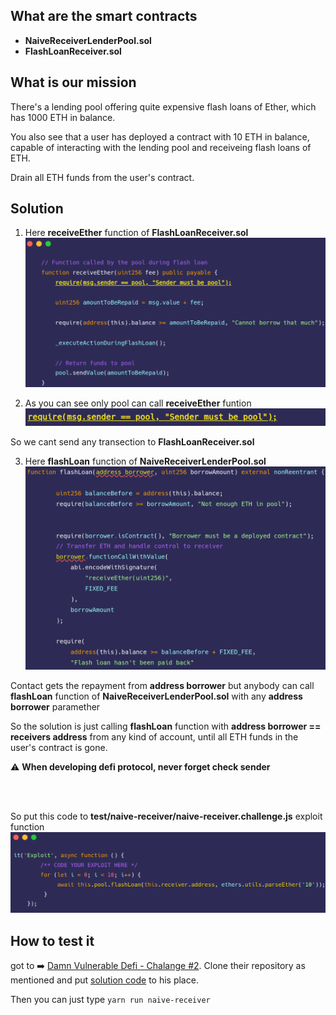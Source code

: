 ## What are the smart contracts 
- **NaiveReceiverLenderPool.sol** 
- **FlashLoanReceiver.sol** 


## What is our mission
There's a lending pool offering quite expensive flash loans of Ether, which has 1000 ETH in balance.

You also see that a user has deployed a contract with 10 ETH in balance, capable of interacting with the lending pool and receiveing flash loans of ETH.

Drain all ETH funds from the user's contract.

## Solution 

1. Here **receiveEther** function of **FlashLoanReceiver.sol**
![s1](pictures/s1.png) 


2. As you can see only pool can call **receiveEther** funtion
![s2](pictures/s2.png) 

So we cant send any transection to **FlashLoanReceiver.sol** 

3. Here **flashLoan** function of **NaiveReceiverLenderPool.sol**
![s3](pictures/s3.png) 

Contact gets the repayment from **address borrower** but anybody can call **flashLoan** function of **NaiveReceiverLenderPool.sol** with any **address borrower** paramether

So the solution is just calling **flashLoan** function with **address borrower == receivers address** from any kind of account, until all ETH funds in the user's contract is gone.


⚠️ **When developing defi protocol, never forget check sender**

<br> </br>

So put this code to **test/naive-receiver/naive-receiver.challenge.js** exploit function
![s4](pictures/s4.png) 


## How to test it
got to ➡️ [Damn Vulnerable Defi - Chalange #2](https://www.damnvulnerabledefi.xyz/challenges/2.html). Clone their repository as mentioned and put [solution code](Solution.txt) to his place.

Then you can just type `yarn run naive-receiver`

